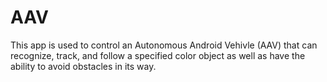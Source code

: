 AAV
=========

This app is used to control an Autonomous Android Vehivle (AAV) that can recognize, track, and follow 
a specified color object as well as have the ability to avoid obstacles in its way.

